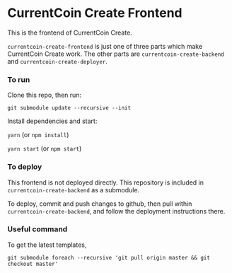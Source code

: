 # CurrentCoin Create Frontend

This is the frontend of CurrentCoin Create.

`currentcoin-create-frontend` is just one of three parts which make CurrentCoin Create work. The other parts are `currentcoin-create-backend` and `currentcoin-create-deployer`.

### To run

Clone this repo, then run:

`git submodule update --recursive --init`

Install dependencies and start:

`yarn` (or `npm install`)

`yarn start` (or `npm start`)

### To deploy

This frontend is not deployed directly. This repository is included in `currentcoin-create-backend` as a submodule.

To deploy, commit and push changes to github, then pull within `currentcoin-create-backend`, and follow the deployment instructions there.

### Useful command

To get the latest templates,

`git submodule foreach --recursive 'git pull origin master && git checkout master'`
